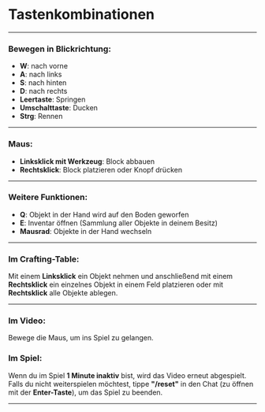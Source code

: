 # Tastenkombinationen

---

### Bewegen in Blickrichtung:
- **W**: nach vorne
- **A**: nach links
- **S**: nach hinten
- **D**: nach rechts
- **Leertaste**: Springen
- **Umschalttaste**: Ducken
- **Strg**: Rennen

---

### Maus:
- **Linksklick mit Werkzeug**: Block abbauen
- **Rechtsklick**: Block platzieren oder Knopf drücken

---

### Weitere Funktionen:
- **Q**: Objekt in der Hand wird auf den Boden geworfen
- **E**: Inventar öffnen (Sammlung aller Objekte in deinem Besitz)
- **Mausrad**: Objekte in der Hand wechseln

---

### Im Crafting-Table:
Mit einem **Linksklick** ein Objekt nehmen und anschließend mit einem **Rechtsklick** ein einzelnes Objekt in einem Feld platzieren oder mit **Rechtsklick** alle Objekte ablegen.

---

### Im Video:
Bewege die Maus, um ins Spiel zu gelangen.

### Im Spiel:
Wenn du im Spiel **1 Minute inaktiv** bist, wird das Video erneut abgespielt. Falls du nicht weiterspielen möchtest, tippe **"/reset"** in den Chat (zu öffnen mit der **Enter-Taste**), um das Spiel zu beenden.

---
